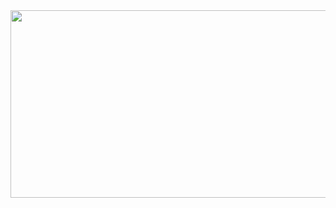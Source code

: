<div id="header" align="center">
  <img src="https://i.giphy.com/media/v1.Y2lkPTc5MGI3NjExZWoyNjQ5dWo1ODVlM3B4aWU4dnVuaHd6MmppN21oeDVhaTRsdmludCZlcD12MV9pbnRlcm5hbF9naWZfYnlfaWQmY3Q9Zw/yFPdgJYwxZvk4/giphy.gif" width="800" height="300"/>
</div>
